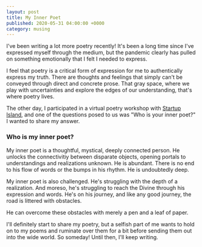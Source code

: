 ```yaml
---
layout: post
title: My Inner Poet
published: 2020-05-31 04:00:00 +0000
category: musing
---
```

I've been writing a lot more poetry recently! It's been a long time since I've expressed myself through the medium, but the pandemic clearly has pulled on something emotionally that I felt I needed to express.

I feel that poetry is a critical form of expression for me to authentically express my truth. There are thoughts and feelings that simply can't be conveyed through direct and concrete prose. That gray space, where we play with uncertainties and explore the edges of our understanding, that's where poetry lives.

The other day, I participated in a virtual poetry workshop with [Startup Island](https://joinstartupisland.com), and one of the questions posed to us was "Who is your inner poet?" I wanted to share my answer.

### Who is my inner poet?

My inner poet is a thoughtful, mystical, deeply connected person. He unlocks the connectivitiy between disparate objects, opening portals to understandings and realizations unknown. He is abundant. There is no end to his flow of words or the bumps in his rhythm. He is undoubtedly deep.

My inner poet is also challenged. He's struggling with the depth of a realization. And moreso, he's struggling to reach the Divine through his expression and words. He's on his journey, and like any good journey, the road is littered with obstacles.

He can overcome these obstacles with merely a pen and a leaf of paper.

I'll definitely start to share my poetry, but a selfish part of me wants to hold on to my poems and ruminate over them for a bit before sending them out into the wide world. So someday! Until then, I'll keep writing.